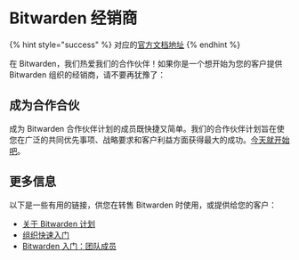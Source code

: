 # Bitwarden 经销商

{% hint style="success" %}
对应的[官方文档地址](https://bitwarden.com/help/bitwarden-resellers/)
{% endhint %}

在 Bitwarden，我们热爱我们的合作伙伴！如果你是一个想开始为您的客户提供 Bitwarden 组织的经销商，请不要再犹豫了：

## 成为合作合伙 <a href="#become-a-partner" id="become-a-partner"></a>

成为 Bitwarden 合作伙伴计划的成员既快捷又简单。我们的合作伙伴计划旨在使您在广泛的共同优先事项、战略要求和客户利益方面获得最大的成功。[今天就开始吧](https://bitwarden.com/partners/become-a-partner/)。

## 更多信息 <a href="#more-information" id="more-information"></a>

以下是一些有用的链接，供您在转售 Bitwarden 时使用，或提供给您的客户：

* [关于 Bitwarden 计划](password-manager/about-bitwarden-plans.md#business-plans)
* [组织快速入门](../admin-console/organizations-quick-start.md)
* [Bitwarden 入门：团队成员](../miscellaneous/get-started-team-member.md)
